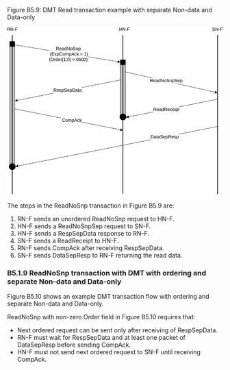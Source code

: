 Figure B5.9: DMT Read transaction example with separate Non-data and Data-only

![Image](page_278/image_000000_b1386d0159d53e931236eacac657404daa116078e8f3a8c34492fc98a95e45ba.png)

The steps in the ReadNoSnp transaction in Figure B5.9 are:

1. RN-F sends an unordered ReadNoSnp request to HN-F.
2. HN-F sends a ReadNoSnpSep request to SN-F.
3. HN-F sends a RespSepData response to RN-F.
4. SN-F sends a ReadReceipt to HN-F.
5. RN-F sends CompAck after receiving RespSepData.
6. SN-F sends DataSepResp to RN-F returning the read data.

### B5.1.9 ReadNoSnp transaction with DMT with ordering and separate Non-data and Data-only

Figure B5.10 shows an example DMT transaction flow with ordering and separate Non-data and Data-only.

ReadNoSnp with non-zero Order field in Figure B5.10 requires that:

- Next ordered request can be sent only after receiving of RespSepData.
- RN-F must wait for RespSepData and at least one packet of DataSepResp before sending CompAck.
- HN-F must not send next ordered request to SN-F until receiving CompAck.